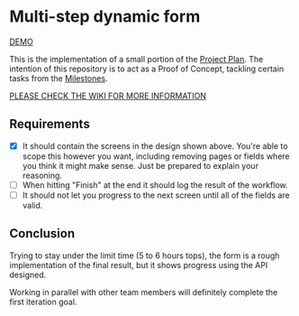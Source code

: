 # Multi-step dynamic form

[DEMO](https://react-dynamic-form.xergiodf.vercel.app/)

This is the implementation of a small portion of the [Project Plan](https://github.com/xergiodf/react-dynamic-form/wiki/Project-Plan-(Task-%231)). The intention of this repository is to act as a Proof of Concept, tackling certain tasks from the [Milestones](https://github.com/xergiodf/react-dynamic-form/wiki/Project-Plan-(Task-%231)#milestones).

[PLEASE CHECK THE WIKI FOR MORE INFORMATION](https://github.com/xergiodf/react-dynamic-form/wiki)

## Requirements

- [x] It should contain the screens in the design shown above. You're able to scope this however you want, including removing pages or fields where you think it might make sense. Just be prepared to explain your reasoning.
- [ ] When hitting "Finish" at the end it should log the result of the workflow.
- [ ] It should not let you progress to the next screen until all of the fields are valid.

## Conclusion

Trying to stay under the limit time (5 to 6 hours tops), the form is a rough implementation of the final result, but it shows progress using the API designed.

Working in parallel with other team members will definitely complete the first iteration goal.

